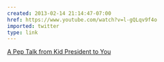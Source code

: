 ```yaml
---
created: 2013-02-14 21:14:47-07:00
href: https://www.youtube.com/watch?v=l-gQLqv9f4o
imported: twitter
type: link
---
```


[A Pep Talk from Kid President to You](https://www.youtube.com/watch?v=l-gQLqv9f4o)